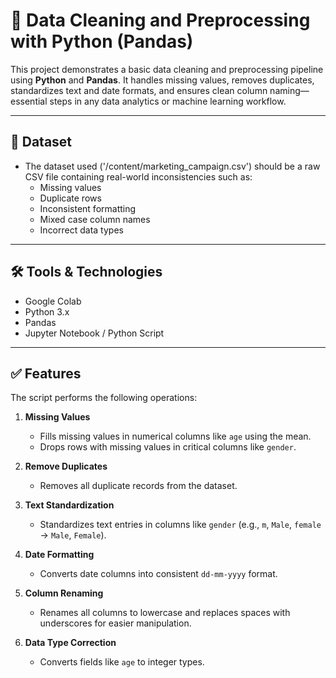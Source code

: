 # 🧹 Data Cleaning and Preprocessing with Python (Pandas)

This project demonstrates a basic data cleaning and preprocessing pipeline using **Python** and **Pandas**. It handles missing values, removes duplicates, standardizes text and date formats, and ensures clean column naming—essential steps in any data analytics or machine learning workflow.

---

## 📁 Dataset

- The dataset used ('/content/marketing_campaign.csv') should be a raw CSV file containing real-world inconsistencies such as:
  - Missing values
  - Duplicate rows
  - Inconsistent formatting
  - Mixed case column names
  - Incorrect data types

---

## 🛠 Tools & Technologies
- Google Colab
- Python 3.x
- Pandas
- Jupyter Notebook / Python Script

---

## ✅ Features

The script performs the following operations:

1. **Missing Values**
   - Fills missing values in numerical columns like `age` using the mean.
   - Drops rows with missing values in critical columns like `gender`.

2. **Remove Duplicates**
   - Removes all duplicate records from the dataset.

3. **Text Standardization**
   - Standardizes text entries in columns like `gender` (e.g., `m`, `Male`, `female` → `Male`, `Female`).

4. **Date Formatting**
   - Converts date columns into consistent `dd-mm-yyyy` format.

5. **Column Renaming**
   - Renames all columns to lowercase and replaces spaces with underscores for easier manipulation.

6. **Data Type Correction**
   - Converts fields like `age` to integer types.


